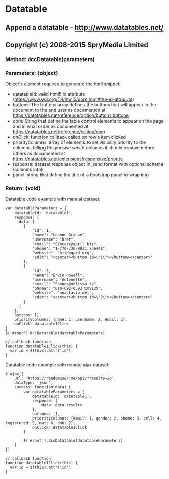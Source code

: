 Datatable
======
Append a datatable - http://www.datatables.net/
-----------------------------------------------
Copyright (c) 2008-2015 SpryMedia Limited
-----------------------------------------
### Method: dccDatatable(parameters)
### Parameters: {object}
Object's element required to generate the html snippet:
- datatableId: valid html5 id attribute (https://www.w3.org/TR/html5/dom.html#the-id-attribute)
- buttons: The buttons array defines the buttons that will appear in the document to the end user
  as documented at https://datatables.net/reference/option/buttons.buttons
- dom: String that define the table control elements to appear on the page and in what order
  as documented at https://datatables.net/reference/option/dom
- onClick: function callback called on row's item clicked
- priorityColumns: array of elements to set visibility priority to the columns, telling Responsive which columns
  it should remove before others as documented at https://datatables.net/extensions/responsive/priority
- response: dataset response object in jsend format with optional schema (columns info)
- panel: string that define the title of a bootstrap panel to wrap into

### Return: {void}

Datatable code example with manual dataset:
```
var datatableParameters = {
    datatableId: 'datatable1',
    response: {
      data: [
        {
            "id": 1,
            "name": "Leanne Graham",
            "username": "Bret",
            "email": "Sincere@april.biz",
            "phone": "1-770-736-8031 x56442",
            "website": "hildegard.org",
            "edit": "<center><button id=\"1\"></button></center>"
        },
        {
            "id": 2,
            "name": "Ervin Howell",
            "username": "Antonette",
            "email": "Shanna@melissa.tv",
            "phone": "010-692-6593 x09125",
            "website": "anastasia.net",
            "edit": "<center><button id=\"2\"></button></center>"
        }
      ]
    },
    buttons: [],
    priorityColumns: {name: 1, username: 2, email: 3},
    onClick: datatable1Click
}
$('#root').dccDatatable(datatableParameters)

// callback function
function datatable1Click(this) {
  var id = $(this).attr('id')
}
```
Datatable code example with remote ajax dataset:
```
$.ajax({
    url: 'https://randomuser.me/api/?results=20',
    dataType: 'json',
    success: function(data) {
        var datatableParameters = {
            datatableId: 'datatable1',
            response: {
                data: data.results
            },
            buttons: [],
            priorityColumns: {email: 1, gender: 2, phone: 3, cell: 4, registered: 5, nat: 6, dob: 7},
            onClick: datatable1Click
        }

        $('#root').dccDatatable(datatableParameters)
    }
})

// callback function
function datatable1Click(this) {
  var id = $(this).attr('id')
}
```
